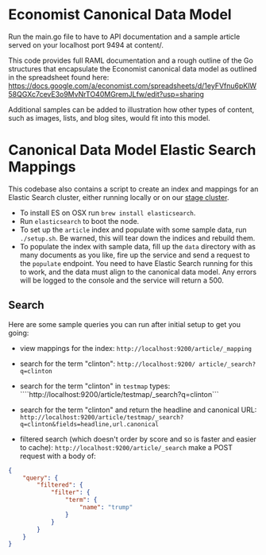 # Economist Canonical Data Model

Run the main.go file to have to API documentation and a sample article served on your localhost port 9494 at content/.

This code provides full RAML documentation and a rough outline of the Go structures that encapsulate the Economist canonical data model as outlined in the spreadsheet found here: 
https://docs.google.com/a/economist.com/spreadsheets/d/1eyFVfnu6pKlW58QGXc7cevE3o9MvNrTO40MGremJLfw/edit?usp=sharing

Additional samples can be added to illustration how other types of content, such as images, lists, and blog sites, would fit into this model.

# Canonical Data Model Elastic Search Mappings

This codebase also contains a script to create an index and mappings
for an Elastic Search cluster, either running locally or on our [stage cluster](mt-content-search.s.aws.economist.com).

* To install ES on OSX run ```brew install elasticsearch```.
* Run ```elasticsearch``` to boot the node.
* To set up the ```article``` index and populate with some sample data, run ```./setup.sh```. Be warned, this will tear down the indices and rebuild them.
* To populate the index with sample data, fill up the ```data``` directory with as many documents as you like, fire up the service and send a request to the ```populate``` endpoint. You need to have Elastic Search running for this to work, and the data must align to the canonical data model. Any errors will be logged to the console and the service will return a 500. 

## Search

Here are some sample queries you can run after initial setup to get you going:

* view mappings for the index: ```http://localhost:9200/article/_mapping```
* search for the term "clinton": ```http://localhost:9200/ article/_search?q=clinton```

* search for the term "clinton" in ```testmap``` types: ````http://localhost:9200/article/testmap/_search?q=clinton```

* search for the term "clinton" and return the headline and canonical URL: ```http://localhost:9200/article/testmap/_search?q=clinton&fields=headline,url.canonical```

* filtered search (which doesn't order by score and so is faster and easier to cache): ```http://localhost:9200/article/_search``` make a POST request with a body of:

```json
{
	"query": {
		"filtered": {
			"filter": {
				"term": {
					"name": "trump"
				}
			}
		}
	}
}
```




